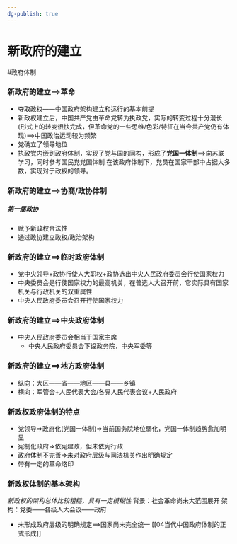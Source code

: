 ```yaml
---
dg-publish: true
---
```

# 新政府的建立
#政府体制 
### 新政府的建立==>革命
- 夺取政权——中国政府架构建立和运行的基本前提
- 新政权建立后，中国共产党由革命党转为执政党，实际的转变过程十分漫长(形式上的转变很快完成，但革命党的一些思维/色彩/特征在当今共产党仍有体现)==>中国政治运动较为频繁
- 党确立了领导地位
- 执政党内嵌到政府体制，实现了党与国的同构，形成了**党国一体制**==>向苏联学习，同时参考国民党党国体制
在该政府体制下，党员在国家干部中占据大多数，实现对于政权的领导。
### 新政府的建立==>协商/政协体制
##### 第一届政协
- 赋予新政权合法性
- 通过政协建立政权/政治架构
### 新政府的建立==>临时政府体制
- 党中央领导+政协行使人大职权+政协选出中央人民政府委员会行使国家权力
- 中央委员会是行使国家权力的最高机关，在普选人大召开前，它实际具有国家机关与行政机关的双重属性
- 中央人民政府委员会召开行使国家权力
### 新政府的建立==>中央政府体制
- 中央人民政府委员会相当于国家主席
	- 中央人民政府委员会下设政务院，中央军委等
### 新政府的建立==>地方政府体制
- 纵向：大区——省——地区——县——乡镇
- 横向：军管会+人民代表大会/各界人民代表会议+人民政府
### 新政权政府体制的特点
- 党领导=>政府化(党国一体制)=>当前国务院地位弱化，党国一体制趋势愈加明显
- 宪制化政府=>依宪建政，但未依宪行政
- 政府体制不完善=>未对政府层级与司法机关作出明确规定
- 带有一定的革命烙印
### 新政权体制的基本架构
*新政权的架构总体比较粗糙，具有一定模糊性*
背景：社会革命尚未大范围展开
架构：党委——各级人大会议——政府
- 未形成政府层级的明确规定==>国家尚未完全统一
[[04当代中国政府体制的正式形成]]
